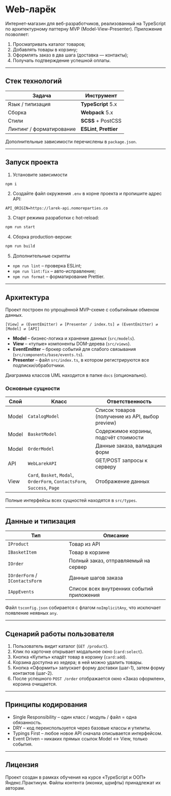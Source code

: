 # Web-ларёк

Интернет-магазин для веб-разработчиков, реализованный на TypeScript по архитектурному паттерну MVP (Model-View-Presenter). Приложение позволяет:

1. Просматривать каталог товаров;
2. Добавлять товары в корзину;
3. Оформлять заказ в два шага (доставка — контакты);
4. Получать подтверждение успешной оплаты.

---

## Стек технологий

| Задача                | Инструмент |
|-----------------------|------------|
| Язык / типизация      | **TypeScript** 5.x |
| Сборка                | **Webpack** 5.x |
| Стили                 | **SCSS** + PostCSS |
| Линтинг / форматирование | **ESLint**, **Prettier** |

Дополнительные зависимости перечислены в `package.json`.

---

## Запуск проекта

1. Установите зависимости

```bash
npm i
```

2. Создайте файл окружения `.env` в корне проекта и пропишите адрес API:

```dotenv
API_ORIGIN=https://larek-api.nomoreparties.co
```

3. Старт режима разработки с hot-reload:

```bash
npm run start
```

4. Сборка production-версии:

```bash
npm run build
```

5. Дополнительные скрипты

* `npm run lint` – проверка ESLint;
* `npm run lint:fix` – авто-исправление;
* `npm run format` – форматирование Prettier.

---

## Архитектура

Проект построен по упрощённой MVP-схеме с событийным обменом данных.

```
[View] ⇄ (EventEmitter) ⇄ [Presenter / index.ts] ⇄ (EventEmitter) ⇄ [Model] ⇄ [API]
```

* **Model** – бизнес-логика и хранение данных (`src/models`).
* **View** – «тупые» компоненты DOM-дерева (`src/views`).
* **EventEmitter** – брокер событий для слабого связывания (`src/components/base/events.ts`).
* **Presenter** – файл `src/index.ts`, в котором регистрируются все подписки/обработчики.

Диаграмма классов UML находится в папке `docs` (опционально).

### Основные сущности

| Слой | Класс | Ответственность |
|------|-------|-----------------|
| Model | `CatalogModel` | Список товаров (получение из API, выбор preview) |
| Model | `BasketModel`  | Содержимое корзины, подсчёт стоимости |
| Model | `OrderModel`   | Данные заказа, валидация форм |
| API   | `WebLarekAPI`  | GET/POST запросы к серверу |
| View  | `Card`, `Basket`, `Modal`, `OrderForm`, `ContactsForm`, `Success`, `Page` | Отображение данных |

Полные интерфейсы всех сущностей находятся в `src/types`.

---

## Данные и типизация

| Тип | Описание |
|-----|----------|
| `IProduct` | Товар из API |
| `IBasketItem` | Товар в корзине |
| `IOrder` | Полный заказ, отправляемый на сервер |
| `IOrderForm` / `IContactsForm` | Данные шагов заказа |
| `IAppEvents` | Список всех внутренних событий приложения |

Файл `tsconfig.json` собирается с флагом `noImplicitAny`, что исключает появление неявных `any`.

---

## Сценарий работы пользователя

1. Пользователь видит каталог (`GET /product`).
2. Клик по карточке открывает модальное окно (`card:select`).
3. Кнопка «Купить» кладёт товар в корзину (`card:add`).
4. Корзина доступна из хедера; в ней можно удалить товары.
5. Кнопка «Оформить» запускает форму доставки (шаг-1), затем форму контактов (шаг-2).
6. После успешного `POST /order` отображается окно «Заказ оформлен», корзина очищается.

---

## Принципы кодирования

* Single Responsibility – один класс / модуль / файл = одна обязанность.
* DRY – код переиспользуется через базовые классы и утилиты.
* Typings First – любое новое API сначала описывается интерфейсом.
* Event Driven – никаких прямых ссылок Model ↔ View, только события.

---

## Лицензия

Проект создан в рамках обучения на курсе «TypeScript и ООП» Яндекс.Практикум. Файлы контента (иконки, шрифты) принадлежат их авторам.